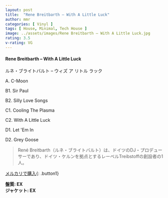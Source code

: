 ```yaml
---
layout: post
title:  "Rene Breitbarth – With A Little Luck"
author: mmr
categories: [ Vinyl ]
tags: [ House, Minimal, Tech House ]
image: ../assets/images/Rene Breitbarth – With A Little Luck.jpg
rating: 3.5
v-rating: VG
---
```


#### Rene Breitbarth – With A Little Luck

ルネ・ブライトバルト – ウィズ ア リトル ラック

A. C-Moon

B1. Sir Paul

B2. Silly Love Songs

C1. Cooling The Plasma

C2. With A Little Luck

D1. Let 'Em In

D2. Grey Goose

> René Breitbarth（ルネ・ブライトバルト）は、ドイツのDJ・プロデューサーであり、ドイツ・ケルンを拠点とするレーベルTreibstoffの創設者の1人。

[メルカリで購入](https://jp.mercari.com/item/m72520874169){: .button1}

<div class="mt-4 mb-4 d-flex align-items-center">
<strong class="mr-1">盤質: EX</strong>
</div>
<div class="mt-4 mb-4 d-flex align-items-center">
<strong class="mr-1">ジャケット: EX</strong>
</div>
